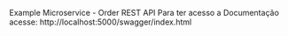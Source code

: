﻿Example Microservice - Order REST API Para ter acesso a Documentação acesse: http://localhost:5000/swagger/index.html
